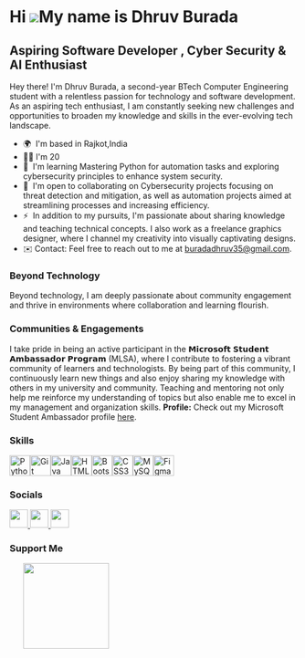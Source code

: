 Hi ![](https://user-images.githubusercontent.com/18350557/176309783-0785949b-9127-417c-8b55-ab5a4333674e.gif)My name is Dhruv Burada
====================================================================================================================================

Aspiring Software Developer , Cyber Security & AI Enthusiast
------------------------------------------------------------

Hey there! I'm Dhruv Burada, a second-year BTech Computer Engineering student with a relentless passion for technology and software development. As an aspiring tech enthusiast, I am constantly seeking new challenges and opportunities to broaden my knowledge and skills in the ever-evolving tech landscape.

* 🌍  I'm based in Rajkot,India
* 👨‍🦰 I'm 20
* 🧠  I'm learning Mastering Python for automation tasks and exploring cybersecurity principles to enhance system security.
* 🤝  I'm open to collaborating on Cybersecurity projects focusing on threat detection and mitigation, as well as automation projects aimed at streamlining processes and increasing efficiency.
* ⚡  In addition to my pursuits, I'm passionate about sharing knowledge and teaching technical concepts. I also work as a freelance graphics designer, where I channel my creativity into visually captivating designs.
*  ✉️ Contact: Feel free to reach out to me at buradadhruv35@gmail.com.

  ### Beyond Technology

Beyond technology, I am deeply passionate about community engagement and thrive in environments where collaboration and learning flourish.

### Communities & Engagements

I take pride in being an active participant in the 𝗠𝗶𝗰𝗿𝗼𝘀𝗼𝗳𝘁 𝗦𝘁𝘂𝗱𝗲𝗻𝘁 𝗔𝗺𝗯𝗮𝘀𝘀𝗮𝗱𝗼𝗿 𝗣𝗿𝗼𝗴𝗿𝗮𝗺 (MLSA), where I contribute to fostering a vibrant community of learners and technologists.
By being part of this community, I continuously learn new things and also enjoy sharing my knowledge with others in my university and community. Teaching and mentoring not only help me reinforce my understanding of topics but also enable me to excel in my management and organization skills.
**Profile:** Check out my Microsoft Student Ambassador profile [here](https://mvp.microsoft.com/en-US/studentambassadors/profile/af9c50b4-bc0c-4408-8932-7c3456c7de28).

### Skills


<p align="left">
<a href="https://www.python.org/" target="_blank" rel="noreferrer"><img src="https://raw.githubusercontent.com/danielcranney/readme-generator/main/public/icons/skills/python-colored.svg" width="36" height="36" alt="Python" /></a><a href="https://git-scm.com/" target="_blank" rel="noreferrer"><img src="https://raw.githubusercontent.com/danielcranney/readme-generator/main/public/icons/skills/git-colored.svg" width="36" height="36" alt="Git" /></a><a href="https://www.oracle.com/java/" target="_blank" rel="noreferrer"><img src="https://raw.githubusercontent.com/danielcranney/readme-generator/main/public/icons/skills/java-colored.svg" width="36" height="36" alt="Java" /></a><a href="https://developer.mozilla.org/en-US/docs/Glossary/HTML5" target="_blank" rel="noreferrer"><img src="https://raw.githubusercontent.com/danielcranney/readme-generator/main/public/icons/skills/html5-colored.svg" width="36" height="36" alt="HTML5" /></a><a href="https://getbootstrap.com/" target="_blank" rel="noreferrer"><img src="https://raw.githubusercontent.com/danielcranney/readme-generator/main/public/icons/skills/bootstrap-colored.svg" width="36" height="36" alt="Bootstrap" /></a><a href="https://www.w3.org/TR/CSS/#css" target="_blank" rel="noreferrer"><img src="https://raw.githubusercontent.com/danielcranney/readme-generator/main/public/icons/skills/css3-colored.svg" width="36" height="36" alt="CSS3" /></a><a href="https://www.mysql.com/" target="_blank" rel="noreferrer"><img src="https://raw.githubusercontent.com/danielcranney/readme-generator/main/public/icons/skills/mysql-colored.svg" width="36" height="36" alt="MySQL" /></a><a href="https://www.figma.com/" target="_blank" rel="noreferrer"><img src="https://raw.githubusercontent.com/danielcranney/readme-generator/main/public/icons/skills/figma-colored.svg" width="36" height="36" alt="Figma" /></a>
</p>





### Socials

<p align="left"> <a href="https://www.github.com/dhruvburada" target="_blank" rel="noreferrer"> <picture> <source media="(prefers-color-scheme: dark)" srcset="https://raw.githubusercontent.com/danielcranney/readme-generator/main/public/icons/socials/github-dark.svg" /> <source media="(prefers-color-scheme: light)" srcset="https://raw.githubusercontent.com/danielcranney/readme-generator/main/public/icons/socials/github.svg" /> <img src="https://raw.githubusercontent.com/danielcranney/readme-generator/main/public/icons/socials/github.svg" width="32" height="32" /> </picture> </a> <a href="https://www.linkedin.com/in/dhruvburada" target="_blank" rel="noreferrer"> <picture> <source media="(prefers-color-scheme: dark)" srcset="https://raw.githubusercontent.com/danielcranney/readme-generator/main/public/icons/socials/linkedin-dark.svg" /> <source media="(prefers-color-scheme: light)" srcset="https://raw.githubusercontent.com/danielcranney/readme-generator/main/public/icons/socials/linkedin.svg" /> <img src="https://raw.githubusercontent.com/danielcranney/readme-generator/main/public/icons/socials/linkedin.svg" width="32" height="32" /> </picture> </a> <a href="https://www.x.com/dhruvburada" target="_blank" rel="noreferrer"> <picture> <source media="(prefers-color-scheme: dark)" srcset="https://raw.githubusercontent.com/danielcranney/readme-generator/main/public/icons/socials/twitter-dark.svg" /> <source media="(prefers-color-scheme: light)" srcset="https://raw.githubusercontent.com/danielcranney/readme-generator/main/public/icons/socials/twitter.svg" /> <img src="https://raw.githubusercontent.com/danielcranney/readme-generator/main/public/icons/socials/twitter.svg" width="32" height="32" /> </picture> </a></p>

### Support Me

<ul style="list-style-type: none; margin: 0;">

<li style="display: inline-block; margin-right: 0.25rem;"><a href="https://www.buymeacoffee.com/dhruvburada"><img src="https://cdn.buymeacoffee.com/buttons/v2/default-yellow.png" width="150"/></a></li>

</ul>
